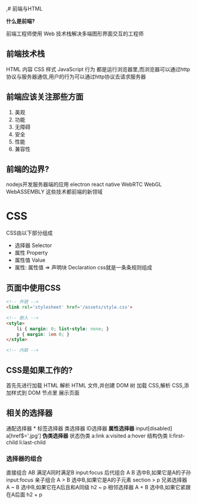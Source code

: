 ,# 前端与HTML

**什么是前端?**

前端工程师使用 Web 技术栈解决多端图形界面交互的工程师

## 前端技术栈
HTML 内容
CSS 样式
JavaScript 行为
都是运行浏览器里,而浏览器可以通过http协议与服务器通信,用户的行为可以通过http协议去请求服务器

## 前端应该关注那些方面
1. 美观
2. 功能
3. 无障碍
4. 安全
5. 性能
6. 兼容性

## 前端的边界?
nodejs开发服务器端的应用
electron
react native
WebRTC
WebGL
WebASSEMBLY
这些技术都前端的新领域

# CSS
CSS由以下部分组成
- 选择器 Selector
- 属性 Property
- 属性值 Value 
- 属性: 属性值 => 声明块 Declaration
css就是一条条规则组成

## 页面中使用CSS

``` HTML
<!-- 外链 -->
<link rel='stylesheet' href='/assets/style.css'>

<!-- 嵌入 -->
<style>
	li { margin: 0; list-style: none; }
	p { margin: 1em 0; }
</style>

<!-- 内联 -->
```

## CSS是如果工作的?
首先先进行加载 HTML
解析 HTML 文件,并创建 DOM 树
加载 CSS,解析 CSS,添加样式到 DOM 节点里
展示页面

## 相关的选择器
通配选择器 *
标签选择器
类选择器
ID选择器
**属性选择器**
	input[disabled]
	a[href$='.jpg']
**伪类选择器**
	状态伪类
		a:link
		a:visited
		a:hover
	结构伪类
		li:first-child
		li:last-child

### **选择器的组合**
直接组合 AB 满足A同时满足B input:focus
后代组合 A B 选中B,如果它是A的子孙 input:focus
亲子组合 A > B 选中B,如果它是A的子元素 section > p
兄弟选择器 A ~ B 选中B,如果它在A后且和A同级 h2 ~ p
相邻选择器 A + B 选中B,如果它紧跟在A后面 h2 + p